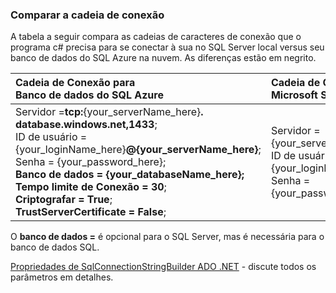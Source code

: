 
<!--
includes/sql-database-include-connection-string-30-compare.md

Latest Freshness check:  2015-09-03 , GeneMi.

## Connection string
-->


### <a name="compare-the-connection-string"></a>Comparar a cadeia de conexão


A tabela a seguir compara as cadeias de caracteres de conexão que o programa c# precisa para se conectar à sua no SQL Server local versus seu banco de dados do SQL Azure na nuvem. As diferenças estão em negrito.


| Cadeia de Conexão para<br/>Banco de dados do SQL Azure | Cadeia de Conexão para<br/>Microsoft SQL Server |
| :-- | :-- |
| Servidor =**tcp:**{your_serverName_here}**. database.windows.net,1433**;<br/>ID de usuário = {your_loginName_here}**@{your_serverName_here}**;<br/>Senha = {your_password_here};<br/>**Banco de dados = {your_databaseName_here};**<br/>**Tempo limite de Conexão = 30**;<br/>**Criptografar = True**;<br/>**TrustServerCertificate = False**; | Servidor = {your_serverName_here};<br/>ID de usuário = {your_loginName_here};<br/>Senha = {your_password_here}; |


O **banco de dados =** é opcional para o SQL Server, mas é necessária para o banco de dados SQL.


[Propriedades de SqlConnectionStringBuilder ADO .NET](https://msdn.microsoft.com/library/system.data.sqlclient.sqlconnectionstringbuilder_properties.aspx) - discute todos os parâmetros em detalhes.


<!--
These three includes/ files are a sequenced set, but you can pick and choose:

includes/sql-database-include-connection-string-20-portalshots.md
includes/sql-database-include-connection-string-30-compare.md
includes/sql-database-include-connection-string-40-config.md
-->
